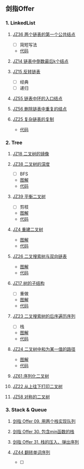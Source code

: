 ## 剑指Offer

### 1. LinkedList

1. [JZ36 两个链表的第一个公共结点](https://www.nowcoder.com/practice/6ab1d9a29e88450685099d45c9e31e46)

    - [ ] 简短写法

    - [代码](https://blog.nowcoder.net/n/35c57499566646e7b3ecb250d0b99907?f=comment)

2. [JZ14 链表中倒数最后k个结点](https://www.nowcoder.com/practice/886370fe658f41b498d40fb34ae76ff9)

3. [JZ15 反转链表](https://www.nowcoder.com/practice/75e878df47f24fdc9dc3e400ec6058ca)

    - [ ] 经典
    - [ ] 递归

4. [JZ55 链表中环的入口结点](https://www.nowcoder.com/practice/253d2c59ec3e4bc68da16833f79a38e4)

5. [JZ56 删除链表中重复的结点](https://www.nowcoder.com/practice/fc533c45b73a41b0b44ccba763f866ef)

6. [JZ25 复杂链表的复制](https://www.nowcoder.com/practice/f836b2c43afc4b35ad6adc41ec941dba)

    - [代码](https://blog.nowcoder.net/n/4c8621e3c72f4956b81813427abe3140)

### 2. Tree

1. [JZ18 二叉树的镜像](https://www.nowcoder.com/practice/a9d0ecbacef9410ca97463e4a5c83be7)

2. [JZ38 二叉树的深度](https://www.nowcoder.com/practice/435fb86331474282a3499955f0a41e8b)

    - [ ] BFS

    - [图解](https://blog.nowcoder.net/n/649bd2d6be1a4963894ef055282795d5)
    - [代码](https://blog.nowcoder.net/n/26d8c5b8a4a94198aa7ec4cc635cc07a)

3. [JZ39 平衡二叉树](https://www.nowcoder.com/practice/8b3b95850edb4115918ecebdf1b4d222)

    - [ ] 剪枝

    - [图解](https://blog.nowcoder.net/n/09b0b349189242eab11181379ec1c37f)
    - [代码](https://blog.nowcoder.net/n/cc405916b81d475690c0558f39ccfe31)

4. [JZ4 重建二叉树](https://www.nowcoder.com/practice/8a19cbe657394eeaac2f6ea9b0f6fcf6)

    - [图解](https://blog.nowcoder.net/n/c6dd2b4711514b8a9b08cace3cef762a)
    - [代码](https://blog.nowcoder.net/n/735ed60a9ea44be3ac3a6f13781cba91)

5. [JZ26 二叉搜索树与双向链表](https://www.nowcoder.com/practice/947f6eb80d944a84850b0538bf0ec3a5)

    - [图解](https://blog.nowcoder.net/n/727640d3ac574f7e9f1cac0491b79e29)
    - [代码](https://blog.nowcoder.net/n/bd03580e04b84b28a8a7bc63e3eed14e)

6. [JZ17 树的子结构](https://www.nowcoder.com/practice/6e196c44c7004d15b1610b9afca8bd88)

    - [ ] 重做

    - [图解](https://blog.nowcoder.net/n/0c961a326f4c4b82b0026af6df7ffc6f)
    - [代码](https://blog.nowcoder.net/n/0c961a326f4c4b82b0026af6df7ffc6f)

7. [JZ23 二叉搜索树的后序遍历序列](https://www.nowcoder.com/practice/a861533d45854474ac791d90e447bafd)

    - [ ] 栈

    - [图解](https://blog.nowcoder.net/n/237f3c63e3ea4d68949ced0a69e337ab)
    - [代码](https://blog.nowcoder.net/n/237f3c63e3ea4d68949ced0a69e337ab)

8. [JZ24 二叉树中和为某一值的路径](https://www.nowcoder.com/practice/b736e784e3e34731af99065031301bca)

    - [图解](https://blog.nowcoder.net/n/a5c39b31ecff4c5eaac93cb73108ef51)
    - [代码](https://blog.nowcoder.net/n/2460f9824e1341dfa23b06ad1932d5bd)

9. [JZ61 序列化二叉树](https://www.nowcoder.com/practice/cf7e25aa97c04cc1a68c8f040e71fb84)

10. [JZ22 从上往下打印二叉树](https://www.nowcoder.com/practice/7fe2212963db4790b57431d9ed259701)

11. [JZ58 对称的二叉树](https://www.nowcoder.com/practice/ff05d44dfdb04e1d83bdbdab320efbcb)


### 3. Stack & Queue

1. [剑指 Offer 09. 用两个栈实现队列](https://leetcode-cn.com/problems/yong-liang-ge-zhan-shi-xian-dui-lie-lcof/)

2. [剑指 Offer 30. 包含min函数的栈](https://leetcode-cn.com/problems/bao-han-minhan-shu-de-zhan-lcof/)

3. [剑指 Offer 31. 栈的压入、弹出序列](https://leetcode-cn.com/problems/zhan-de-ya-ru-dan-chu-xu-lie-lcof/)

4. [JZ44 翻转单词序列](https://www.nowcoder.com/practice/3194a4f4cf814f63919d0790578d51f3)

    - [ ]
